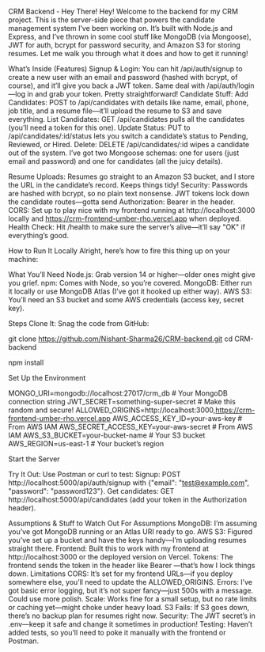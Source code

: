 CRM Backend - Hey There!
Hey! Welcome to the backend for my CRM project. This is the server-side piece that powers the candidate management system I’ve been working on. It’s built with Node.js and Express, and I’ve thrown in some cool stuff like MongoDB (via Mongoose), JWT for auth, bcrypt for password security, and Amazon S3 for storing resumes. Let me walk you through what it does and how to get it running!

What’s Inside (Features)
Signup & Login:
You can hit /api/auth/signup to create a new user with an email and password (hashed with bcrypt, of course), and it’ll give you back a JWT token. Same deal with /api/auth/login—log in and grab your token. Pretty straightforward!
Candidate Stuff:
Add Candidates: POST to /api/candidates with details like name, email, phone, job title, and a resume file—it’ll upload the resume to S3 and save everything.
List Candidates: GET /api/candidates pulls all the candidates (you’ll need a token for this one).
Update Status: PUT to /api/candidates/:id/status lets you switch a candidate’s status to Pending, Reviewed, or Hired.
Delete: DELETE /api/candidates/:id wipes a candidate out of the system.
I’ve got two Mongoose schemas: one for users (just email and password) and one for candidates (all the juicy details).

Resume Uploads:
Resumes go straight to an Amazon S3 bucket, and I store the URL in the candidate’s record. Keeps things tidy!
Security:
Passwords are hashed with bcrypt, so no plain text nonsense. JWT tokens lock down the candidate routes—gotta send Authorization: Bearer <token> in the header.
CORS:
Set up to play nice with my frontend running at http://localhost:3000 locally and https://crm-frontend-umber-rho.vercel.app when deployed.
Health Check:
Hit /health to make sure the server’s alive—it’ll say "OK" if everything’s good.


How to Run It Locally
Alright, here’s how to fire this thing up on your machine:

What You’ll Need
Node.js: Grab version 14 or higher—older ones might give you grief.
npm: Comes with Node, so you’re covered.
MongoDB: Either run it locally or use MongoDB Atlas (I’ve got it hooked up either way).
AWS S3: You’ll need an S3 bucket and some AWS credentials (access key, secret key).

Steps
Clone It:
Snag the code from GitHub:

git clone https://github.com/Nishant-Sharma26/CRM-backend.git
cd CRM-backend

npm install

Set Up the Environment

MONGO_URI=mongodb://localhost:27017/crm_db  # Your MongoDB connection string
JWT_SECRET=something-super-secret           # Make this random and secure!
ALLOWED_ORIGINS=http://localhost:3000,https://crm-frontend-umber-rho.vercel.app
AWS_ACCESS_KEY_ID=your-aws-key              # From AWS IAM
AWS_SECRET_ACCESS_KEY=your-aws-secret       # From AWS IAM
AWS_S3_BUCKET=your-bucket-name              # Your S3 bucket
AWS_REGION=us-east-1                        # Your bucket’s region

Start the Server


Try It Out:
Use Postman or curl to test:
Signup: POST http://localhost:5000/api/auth/signup with {"email": "test@example.com", "password": "password123"}.
Get candidates: GET http://localhost:5000/api/candidates (add your token in the Authorization header).


Assumptions & Stuff to Watch Out For
Assumptions
MongoDB: I’m assuming you’ve got MongoDB running or an Atlas URI ready to go.
AWS S3: Figured you’ve set up a bucket and have the keys handy—I’m uploading resumes straight there.
Frontend: Built this to work with my frontend at http://localhost:3000 or the deployed version on Vercel.
Tokens: The frontend sends the token in the header like Bearer <token>—that’s how I lock things down.
Limitations
CORS: It’s set for my frontend URLs—if you deploy somewhere else, you’ll need to update the ALLOWED_ORIGINS.
Errors: I’ve got basic error logging, but it’s not super fancy—just 500s with a message. Could use more polish.
Scale: Works fine for a small setup, but no rate limits or caching yet—might choke under heavy load.
S3 Fails: If S3 goes down, there’s no backup plan for resumes right now.
Security: The JWT secret’s in .env—keep it safe and change it sometimes in production!
Testing: Haven’t added tests, so you’ll need to poke it manually with the frontend or Postman.